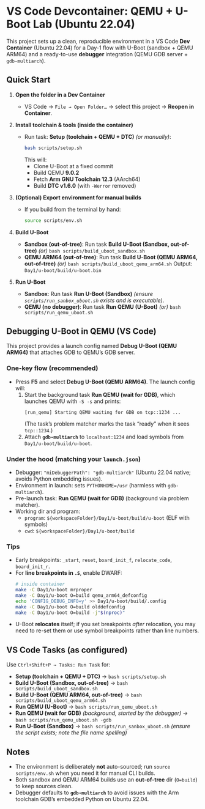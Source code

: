 # VS Code Devcontainer: QEMU + U-Boot Lab (Ubuntu 22.04)

This project sets up a clean, reproducible environment in a VS Code **Dev Container** (Ubuntu 22.04) for a Day-1 flow with U-Boot (sandbox + QEMU ARM64) and a ready-to-use **debugger** integration (QEMU GDB server + `gdb-multiarch`).

## Quick Start

1. **Open the folder in a Dev Container**
   - VS Code → `File → Open Folder…` → select this project → **Reopen in Container**.

2. **Install toolchain & tools (inside the container)**
   - Run task: **Setup (toolchain + QEMU + DTC)**
     *(or manually)*:
     ```bash
     bash scripts/setup.sh
     ```
     This will:
     - Clone U-Boot at a fixed commit
     - Build QEMU **9.0.2**
     - Fetch **Arm GNU Toolchain 12.3** (AArch64)
     - Build **DTC v1.6.0** (with `-Werror` removed)

3. **(Optional) Export environment for manual builds**
   - If you build from the terminal by hand:
     ```bash
     source scripts/env.sh
     ```

4. **Build U-Boot**
   - **Sandbox (out-of-tree)**: Run task **Build U-Boot (Sandbox, out-of-tree)**
     *(or)* `bash scripts/build_uboot_sandbox.sh`
   - **QEMU ARM64 (out-of-tree)**: Run task **Build U-Boot (QEMU ARM64, out-of-tree)**
     *(or)* `bash scripts/build_uboot_qemu_arm64.sh`
     Output: `Day1/u-boot/build/u-boot.bin`

5. **Run U-Boot**
   - **Sandbox**: Run task **Run U-Boot (Sandbox)**
     *(ensure `scripts/run_sanbox_uboot.sh` exists and is executable)*.
   - **QEMU (no debugger)**: Run task **Run QEMU (U-Boot)**
     *(or)* `bash scripts/run_qemu_uboot.sh`

## Debugging U-Boot in QEMU (VS Code)

This project provides a launch config named **Debug U-Boot (QEMU ARM64)** that attaches GDB to QEMU’s GDB server.

### One-key flow (recommended)
- Press **F5** and select **Debug U-Boot (QEMU ARM64)**.
  The launch config will:
  1) Start the background task **Run QEMU (wait for GDB)**, which launches QEMU with `-S -s` and prints:
     ```
     [run_qemu] Starting QEMU waiting for GDB on tcp::1234 ...
     ```
     (The task’s problem matcher marks the task “ready” when it sees `tcp::1234`.)
  2) Attach **`gdb-multiarch`** to `localhost:1234` and load symbols from `Day1/u-boot/build/u-boot`.

### Under the hood (matching your `launch.json`)
- Debugger: `"miDebuggerPath": "gdb-multiarch"` (Ubuntu 22.04 native; avoids Python embedding issues).
- Environment in launch: sets `PYTHONHOME=/usr` (harmless with `gdb-multiarch`).
- Pre-launch task: **Run QEMU (wait for GDB)** (background via problem matcher).
- Working dir and program:
  - `program`: `${workspaceFolder}/Day1/u-boot/build/u-boot` (ELF with symbols)
  - `cwd`: `${workspaceFolder}/Day1/u-boot/build`

### Tips
- Early breakpoints: `_start`, `reset`, `board_init_f`, `relocate_code`, `board_init_r`.
- For **line breakpoints in `.S`**, enable DWARF:
  ```bash
  # inside container
  make -C Day1/u-boot mrproper
  make -C Day1/u-boot O=build qemu_arm64_defconfig
  echo 'CONFIG_DEBUG_INFO=y' >> Day1/u-boot/build/.config
  make -C Day1/u-boot O=build olddefconfig
  make -C Day1/u-boot O=build -j"$(nproc)"
  ```
- U-Boot **relocates** itself; if you set breakpoints *after* relocation, you may need to re-set them or use symbol breakpoints rather than line numbers.

## VS Code Tasks (as configured)

Use `Ctrl+Shift+P → Tasks: Run Task` for:

- **Setup (toolchain + QEMU + DTC)** → `bash scripts/setup.sh`
- **Build U-Boot (Sandbox, out-of-tree)** → `bash scripts/build_uboot_sandbox.sh`
- **Build U-Boot (QEMU ARM64, out-of-tree)** → `bash scripts/build_uboot_qemu_arm64.sh`
- **Run QEMU (U-Boot)** → `bash scripts/run_qemu_uboot.sh`
- **Run QEMU (wait for GDB)** *(background, started by the debugger)* → `bash scripts/run_qemu_uboot.sh -gdb`
- **Run U-Boot (Sandbox)** → `bash scripts/run_sanbox_uboot.sh` *(ensure the script exists; note the file name spelling)*

## Notes
- The environment is deliberately **not** auto-sourced; run `source scripts/env.sh` when you need it for manual CLI builds.
- Both sandbox and QEMU ARM64 builds use an **out-of-tree** dir (`O=build`) to keep sources clean.
- Debugger defaults to **`gdb-multiarch`** to avoid issues with the Arm toolchain GDB’s embedded Python on Ubuntu 22.04.